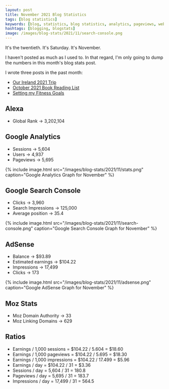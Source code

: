 ```yaml
---
layout: post
title: November 2021 Blog Statistics
tags: [blog statistics]
keywords: [blog, statistics, blog statistics, analytics, pageviews, webmaster, webmaster tools, alexa, google]
hashtags: [blogging, blogstats]
image: /images/blog-stats/2021/11/search-console.png
---
```


It's the twentieth. It's Saturday. It's November.

I haven't posted as much as I used to. In that regard, I'm only going to dump the numbers in this month's blog stats post.

I wrote three posts in the past month:

* [Our Ireland 2021 Trip](https://www.joehxblog.com/our-ireland-2021-trip/)
* [October 2021 Book Reading List](https://www.joehxblog.com/october-2021-book-reading-list/)
* [Setting my Fitness Goals](https://www.joehxblog.com/setting-my-fitness-goals/)

## Alexa

* Global Rank &rarr; 3,202,104

## Google Analytics

* Sessions &rarr; 5,604
* Users &rarr; 4,937
* Pageviews &rarr; 5,695

{% include image.html src="/images/blog-stats/2021/11/stats.png" caption="Google Analytics Graph for November" %}

## Google Search Console

* Clicks &rarr; 3,960
* Search Impressions &rarr; 125,000
* Average position &rarr; 35.4

{% include image.html src="/images/blog-stats/2021/11/search-console.png" caption="Google Search Console Graph for November" %}

## AdSense

* Balance &rarr; $93.89
* Estimated earnings &rarr; $104.22
* Impressions &rarr; 17,499
* Clicks &rarr; 173

{% include image.html src="/images/blog-stats/2021/11/adsense.png" caption="Google AdSense Graph for November" %}

## Moz Stats

* Moz Domain Authority &rarr; 33
* Moz Linking Domains &rarr; 629

## Ratios

* Earnings / 1,000 sessions = $104.22 / 5.604 = $18.60
* Earnings / 1,000 pageviews = $104.22 / 5.695 = $18.30
* Earnings / 1,000 impressions = $104.22 / 17.499 = $5.96
* Earnings / day = $104.22 / 31 = $3.36
* Sessions / day = 5,604 / 31 = 180.8
* Pageviews / day = 5,695 / 31 = 183.7
* Impressions / day = 17,499 / 31 = 564.5